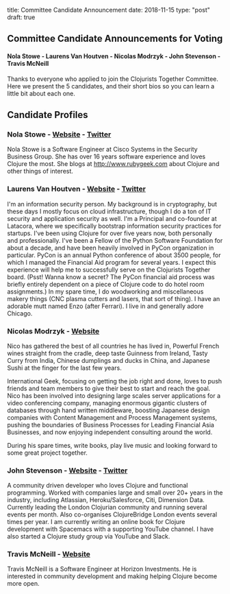 title: Committee Candidate Announcement
date: 2018-11-15
type: "post"
draft: true

## Committee Candidate Announcements for Voting

#### Nola Stowe - Laurens Van Houtven - Nicolas Modrzyk - John Stevenson - Travis McNeill

Thanks to everyone who applied to join the Clojurists Together Committee. Here we present the 5 candidates, and their short bios so you can learn a little bit about each one.

## Candidate Profiles

### Nola Stowe - [Website](http://www.rubygeek.com) - [Twitter](http://www.twitter.com/clojuregeek)

Nola Stowe is a Software Engineer at Cisco Systems in the Security Business Group. She has over 16 years software experience and loves Clojure the most. She blogs at http://www.rubygeek.com about Clojure and other things of interest.

### Laurens Van Houtven - [Website](https://github.com/lvh) - [Twitter](https://twitter.com/lvh)

I'm an information security person. My background is in cryptography, but these days I mostly focus on cloud infrastructure, though I do a ton of IT security and application security as well. I'm a Principal and co-founder at Latacora, where we specifically bootstrap information security practices for startups.
I've been using Clojure for over five years now, both personally and professionally. I've been a Fellow of the Python Software Foundation for about a decade, and have been heavily involved in PyCon organization in particular. PyCon is an annual Python conference of about 3500 people, for which I managed the Financial Aid program for several years. I expect this experience will help me to successfully serve on the Clojurists Together board. (Psst! Wanna know a secret? The PyCon financial aid process was briefly entirely dependent on a piece of Clojure code to do hotel room assignments.) 
In my spare time, I do woodworking and miscellaneous makery things (CNC plasma cutters and lasers, that sort of thing). I have an adorable mutt named Enzo (after Ferrari). I live in and generally adore Chicago.

### Nicolas Modrzyk - [Website](https://github.com/hellonico/)

Nico has gathered the best of all countries he has lived in, Powerful French wines straight from the cradle, deep taste Guinness from Ireland, Tasty Curry from India, Chinese dumplings and ducks in China, and Japanese Sushi at the finger for the last few years.  

International Geek, focusing on getting the job right and done, loves to push friends and team members to give their best to start and reach the goal.  
Nico has been involved into designing large scales server applications for a video conferencing company, managing enormous gigantic clusters of databases through hand written middleware, boosting Japanese design companies with Content Management and Process Management systems, pushing the boundaries of Business Processes for Leading Financial Asia Businesses, and now enjoying independent consulting around the world.

During his spare times, write books, play live music and looking forward to some great project together.

### John Stevenson - [Website](jr0cket.co.uk) - [Twitter](https://twitter.com/jr0cket) 

A community driven developer who loves Clojure and functional programming. Worked with companies large and small over 20+ years in the industry, including Atlassian, Heroku/Salesforce, Citi, Dimension Data.
Currently leading the London Clojurian community and running several events per month. Also co-organises ClojureBridge London events several times per year. 
I am currently writing an online book for Clojure development with Spacemacs with a supporting YouTube channel. I have also started a Clojure study group via YouTube and Slack.

### Travis McNeill - [Website](https://github.com/Tavistock)

Travis McNeill is a Software Engineer at Horizon Investments. He is interested in community development and making helping Clojure become more open.
